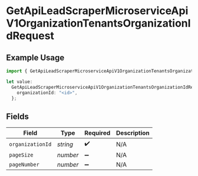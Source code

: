 # GetApiLeadScraperMicroserviceApiV1OrganizationTenantsOrganizationIdRequest

## Example Usage

```typescript
import { GetApiLeadScraperMicroserviceApiV1OrganizationTenantsOrganizationIdRequest } from "oppulence-backend-sdk/models/operations";

let value:
  GetApiLeadScraperMicroserviceApiV1OrganizationTenantsOrganizationIdRequest = {
    organizationId: "<id>",
  };
```

## Fields

| Field              | Type               | Required           | Description        |
| ------------------ | ------------------ | ------------------ | ------------------ |
| `organizationId`   | *string*           | :heavy_check_mark: | N/A                |
| `pageSize`         | *number*           | :heavy_minus_sign: | N/A                |
| `pageNumber`       | *number*           | :heavy_minus_sign: | N/A                |